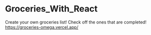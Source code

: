 # Groceries_With_React
Create your own groceries list! Check off the ones that are completed!
https://groceries-omega.vercel.app/
